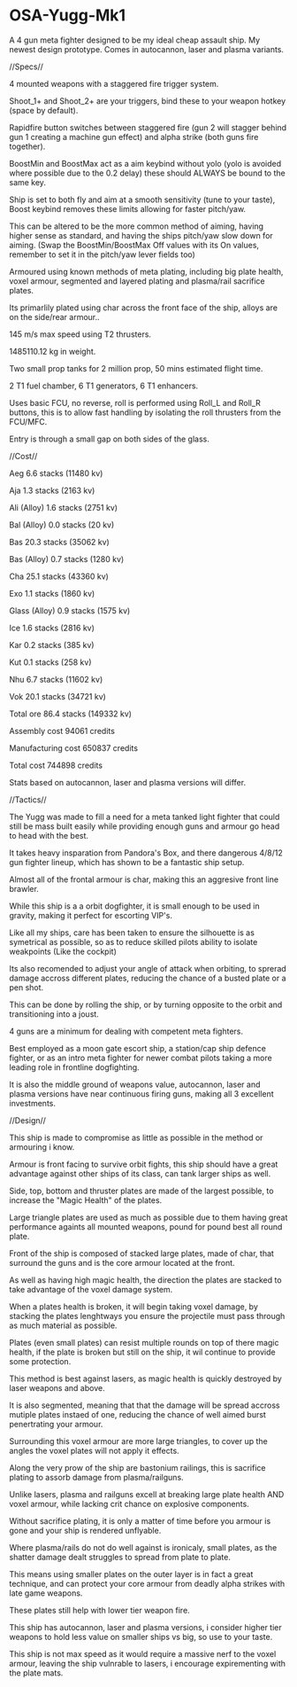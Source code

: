 # OSA-Yugg-Mk1
A 4 gun meta fighter designed to be my ideal cheap assault ship. My newest design prototype. Comes in autocannon, laser and plasma variants.


//Specs//


4 mounted weapons with a staggered fire trigger system.

Shoot_1+ and Shoot_2+ are your triggers, bind these to your weapon hotkey (space by default).

Rapidfire button switches between staggered fire (gun 2 will stagger behind gun 1 creating a machine gun effect) and alpha strike (both guns fire together).

BoostMin and BoostMax act as a aim keybind without yolo (yolo is avoided where possible due to the 0.2 delay) these should ALWAYS be bound to the same key.

Ship is set to both fly and aim at a smooth sensitivity (tune to your taste), Boost keybind removes these limits allowing for faster pitch/yaw.

This can be altered to be the more common method of aiming, having higher sense as standard, and having the ships pitch/yaw slow down for aiming.
(Swap the BoostMin/BoostMax Off values with its On values, remember to set it in the pitch/yaw lever fields too)

Armoured using known methods of meta plating, including big plate health, voxel armour, segmented and layered plating and plasma/rail sacrifice plates.

Its primarlily plated using char across the front face of the ship, alloys are on the side/rear armour..

145 m/s max speed using T2 thrusters.

1485110.12 kg in weight.

Two small prop tanks for 2 million prop, 50 mins estimated flight time.

2 T1 fuel chamber, 6 T1 generators, 6 T1 enhancers.

Uses basic FCU, no reverse, roll is performed using Roll_L and Roll_R buttons, this is to allow fast handling by isolating the roll thrusters from the FCU/MFC.

Entry is through a small gap on both sides of the glass.



//Cost//


Aeg 6.6 stacks (11480 kv)

Aja 1.3 stacks (2163 kv)

Ali (Alloy) 1.6 stacks (2751 kv)

Bal (Alloy) 0.0 stacks (20 kv)

Bas 20.3 stacks (35062 kv)

Bas (Alloy) 0.7 stacks (1280 kv)

Cha 25.1 stacks (43360 kv)

Exo 1.1 stacks (1860 kv)

Glass (Alloy) 0.9 stacks (1575 kv)

Ice 1.6 stacks (2816 kv)

Kar 0.2 stacks (385 kv)

Kut 0.1 stacks (258 kv)

Nhu 6.7 stacks (11602 kv)

Vok 20.1 stacks (34721 kv)

Total ore 86.4 stacks (149332 kv)

Assembly cost 94061 credits

Manufacturing cost 650837 credits

Total cost 744898 credits

Stats based on autocannon, laser and plasma versions will differ.


//Tactics//


The Yugg was made to fill a need for a meta tanked light fighter that could still be mass built easily while providing enough guns and armour go head to head with the best.

It takes heavy insparation from Pandora's Box, and there dangerous 4/8/12 gun fighter lineup, which has shown to be a fantastic ship setup.

Almost all of the frontal armour is char, making this an aggresive front line brawler.

While this ship is a a orbit dogfighter, it is small enough to be used in gravity, making it perfect for escorting VIP's.

Like all my ships, care has been taken to ensure the silhouette is as symetrical as possible, so as to reduce skilled pilots ability to isolate weakpoints (Like the cockpit)

Its also recomended to adjust your angle of attack when orbiting, to sprerad damage accross different plates, reducing the chance of a busted plate or a pen shot.

This can be done by rolling the ship, or by turning opposite to the orbit and transitioning into a joust.

4 guns are a minimum for dealing with competent meta fighters.

Best employed as a moon gate escort ship, a station/cap ship defence fighter, or as an intro meta fighter for newer combat pilots taking a more leading role in frontline dogfighting.

It is also the middle ground of weapons value, autocannon, laser and plasma versions have near continuous firing guns, making all 3 excellent investments.


//Design//


This ship is made to compromise as little as possible in the method or armouring i know.

Armour is front facing to survive orbit fights, this ship should have a great advantage against other ships of its class, can tank larger ships as well.

Side, top, bottom and thruster plates are made of the largest possible, to increase the "Magic Health" of the plates.

Large triangle plates are used as much as possible due to them having great performance againts all mounted weapons, pound for pound best all round plate.

Front of the ship is composed of stacked large plates, made of char, that surround the guns and is the core armour located at the front.

As well as having high magic health, the direction the plates are stacked to take advantage of the voxel damage system.

When a plates health is broken, it will begin taking voxel damage, by stacking the plates lenghtways you ensure the projectile must pass through as much material as possible.

Plates (even small plates) can resist multiple rounds on top of there magic health, if the plate is broken but still on the ship, it wil continue to provide some protection.

This method is best against lasers, as magic health is quickly destroyed by laser weapons and above.

It is also segmented, meaning that that the damage will be spread accross mutiple plates instaed of one, reducing the chance of well aimed burst penertrating your armour.

Surrounding this voxel armour are more large triangles, to cover up the angles the voxel plates will not apply it effects.

Along the very prow of the ship are bastonium railings, this is sacrifice plating to assorb damage from plasma/railguns.

Unlike lasers, plasma and railguns excell at breaking large plate health AND voxel armour, while lacking crit chance on explosive components.

Without sacrifice plating, it is only a matter of time before you armour is gone and your ship is rendered unflyable.

Where plasma/rails do not do well against is ironicaly, small plates, as the shatter damage dealt struggles to spread from plate to plate.

This means using smaller plates on the outer layer is in fact a great technique, and can protect your core armour from deadly alpha strikes with late game weapons.

These plates still help with lower tier weapon fire.

This ship has autocannon, laser and plasma versions, i consider higher tier weapons to hold less value on smaller ships vs big, so use to your taste.

This ship is not max speed as it would require a massive nerf to the voxel armour, leaving the ship vulnrable to lasers, i encourage expirementing with the plate mats.
